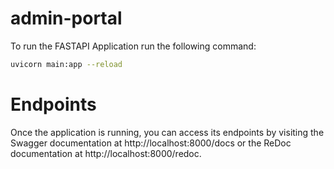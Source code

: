 # admin-portal

To run the FASTAPI Application run the following command:

```bash
uvicorn main:app --reload
```

# Endpoints
Once the application is running, you can access its endpoints by visiting the Swagger documentation at http://localhost:8000/docs or the ReDoc documentation at http://localhost:8000/redoc.
